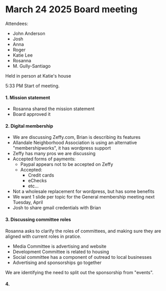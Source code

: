 # March 24 2025 Board meeting

Attendees:
- John Anderson
- Josh
- Anna
- Roger
- Katie Lee
- Rosanna
- M. Gully-Santiago  


Held in person at Katie's house

5:33 PM Start of meeting.  

#### 1. Mission statement

- Rosanna shared the mission statement
- Board approved it

#### 2. Digital membership 

- We are discussing Zeffy.com, Brian is describing its features
- Allandale Neighborhood Association is using an alternative "membershipworks", it has wordpress support
- Zeffy has many pros we are discussing
- Accepted forms of payments:
    - Paypal appears not to be accepted on Zeffy
    - Accepted:
        - Credit cards
        - eChecks
        - etc...
- Not a wholesale replacement for wordpress, but has some benefits
- We want 1 slide per topic for the General membership meeting next Tuesday, April 
- Josh to share gmail credentials with Brian


#### 3. Discussing committee roles
Rosanna asks to clarify the roles of committees, and making sure they are aligned with current roles in pratice.
- Media Committee is advertising and website
- Development Committee is related to housing
- Social committee has a component of outread to local businesses
- Advertising and sponsorships go together

We are identifying the need to split out the sponsorship from "events".


#### 4.
    
